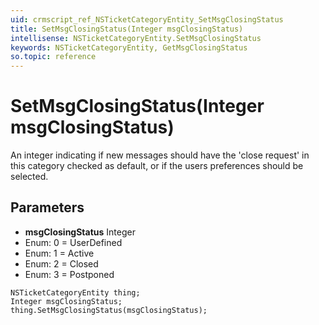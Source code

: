 ```yaml
---
uid: crmscript_ref_NSTicketCategoryEntity_SetMsgClosingStatus
title: SetMsgClosingStatus(Integer msgClosingStatus)
intellisense: NSTicketCategoryEntity.SetMsgClosingStatus
keywords: NSTicketCategoryEntity, GetMsgClosingStatus
so.topic: reference
---
```


# SetMsgClosingStatus(Integer msgClosingStatus)

An integer indicating if new messages should have the &apos;close request&apos; in this category checked as default, or if the users preferences should be selected.

## Parameters

* **msgClosingStatus** Integer
* Enum: 0 = UserDefined
* Enum: 1 = Active
* Enum: 2 = Closed
* Enum: 3 = Postponed

```crmscript
NSTicketCategoryEntity thing;
Integer msgClosingStatus;
thing.SetMsgClosingStatus(msgClosingStatus);
```

